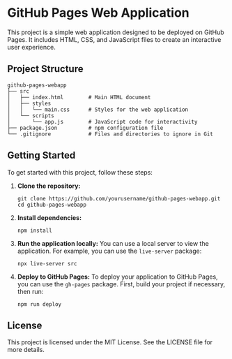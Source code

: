 # GitHub Pages Web Application

This project is a simple web application designed to be deployed on GitHub Pages. It includes HTML, CSS, and JavaScript files to create an interactive user experience.

## Project Structure

```
github-pages-webapp
├── src
│   ├── index.html        # Main HTML document
│   ├── styles
│   │   └── main.css      # Styles for the web application
│   └── scripts
│       └── app.js        # JavaScript code for interactivity
├── package.json          # npm configuration file
└── .gitignore            # Files and directories to ignore in Git
```

## Getting Started

To get started with this project, follow these steps:

1. **Clone the repository:**
   ```
   git clone https://github.com/yourusername/github-pages-webapp.git
   cd github-pages-webapp
   ```

2. **Install dependencies:**
   ```
   npm install
   ```

3. **Run the application locally:**
   You can use a local server to view the application. For example, you can use the `live-server` package:
   ```
   npx live-server src
   ```

4. **Deploy to GitHub Pages:**
   To deploy your application to GitHub Pages, you can use the `gh-pages` package. First, build your project if necessary, then run:
   ```
   npm run deploy
   ```

## License

This project is licensed under the MIT License. See the LICENSE file for more details.